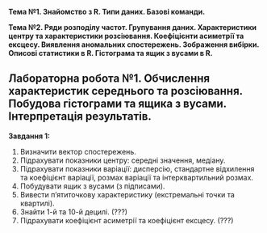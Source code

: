 **Тема №1. Знайомство з R. Типи даних. Базові команди.**

**Тема №2. Ряди розподілу частот. Групування даних. Характеристики центру та характеристики розсіювання. Коефіцієнти асиметрії та ексцесу. Виявлення аномальних спостережень. Зображення вибірки. Описові статистики в R. Гістограма та ящик з вусами в R.**

## Лабораторна робота №1. Обчислення характеристик середнього та розсіювання. Побудова гістограми та ящика з вусами. Інтерпретація результатів.
**Завдання 1:**
1. Визначити вектор спостережень.
2. Підрахувати показники центру: середні значення, медіану.
3. Підрахувати показники варіації: дисперсію, стандартне відхилення та коефіцієнт варіації, розмах варіації та інтерквартильний розмах.
4. Побудувати ящик з вусами (з підписами).
5. Вивести п’ятиточкову характеристику (екстремальні точки та квартилі). 
6. Знайти 1-й та 10-й децилі. (???)
7. Підрахувати коефіцієнт асиметрії та коефіцієнт ексцесу. (???)
